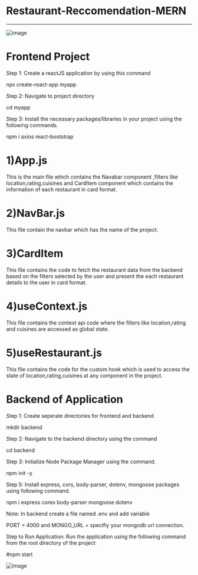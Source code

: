 # Restaurant-Reccomendation-MERN
-----------------------------------------------------------------------------------------------

![image](https://github.com/user-attachments/assets/1628d58c-664d-49b5-b30c-f2d11712a89c)

# Frontend Project

Step 1: Create a reactJS application by using this command

npx create-react-app myapp

Step 2: Navigate to project directory

cd myapp

Step 3: Install the necessary packages/libraries in your project using the following commands.

npm i axios react-bootstrap

# 1)App.js 
This is the main file which contains the Navabar component ,filters like location,rating,cuisines and CardItem component which contains the information of each restaurant in card format.

# 2)NavBar.js 
This file contain the navbar which has the name of the project.

# 3)CardItem 
This file contains the code to fetch the restaurant data from the backend based on the filters selected by the user and present the each restaurant details to the user in card format.

# 4)useContext.js
This file contains the context api code where the filters like location,rating and cuisines are accessed as global state.

# 5)useRestaurant.js 
This file contains the code for the custom hook which is used to access the state of location,rating,cuisines at any component in the project.



 # Backend of Application
 
Step 1: Create seperate directories for frontend and backend

mkdir backend

Step 2: Navigate to the backend directory using the command

cd backend

Step 3: Initialize Node Package Manager using the command.

npm init -y

Step 5: Install express, cors, body-parser, dotenv, mongoose packages using following command.

npm i express cores body-parser mongoose dotenv

Note: In backend create a file named .env and add variable

PORT = 4000 and MONGO_URL = specifiy your mongodb url connection.


Step to Run Application: Run the application using the following command from the root directory of the project

#npm start

![image](https://github.com/user-attachments/assets/1628d58c-664d-49b5-b30c-f2d11712a89c)


